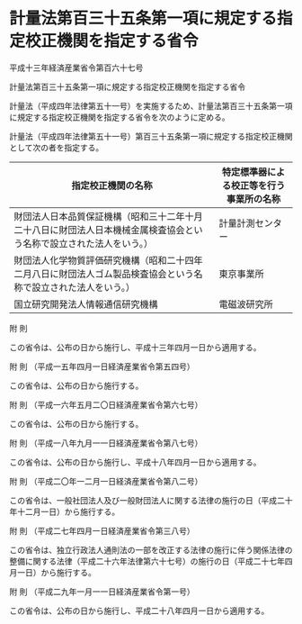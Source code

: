 # 計量法第百三十五条第一項に規定する指定校正機関を指定する省令

平成十三年経済産業省令第百六十七号

計量法第百三十五条第一項に規定する指定校正機関を指定する省令

計量法（平成四年法律第五十一号）を実施するため、計量法第百三十五条第一項に規定する指定校正機関を指定する省令を次のように定める。

計量法（平成四年法律第五十一号）第百三十五条第一項に規定する指定校正機関として次の者を指定する。

指定校正機関の名称 | 特定標準器による校正等を行う事業所の名称  
---|---  
財団法人日本品質保証機構（昭和三十二年十月二十八日に財団法人日本機械金属検査協会という名称で設立された法人をいう。） | 計量計測センター  
財団法人化学物質評価研究機構（昭和二十四年二月八日に財団法人ゴム製品検査協会という名称で設立された法人をいう。） | 東京事業所  
国立研究開発法人情報通信研究機構 | 電磁波研究所  
  
附 則

この省令は、公布の日から施行し、平成十三年四月一日から適用する。

附 則 （平成一五年四月一日経済産業省令第五四号）

この省令は、公布の日から施行する。

附 則 （平成一六年五月二〇日経済産業省令第六七号）

この省令は、公布の日から施行する。

附 則 （平成一八年九月一一日経済産業省令第八七号）

この省令は、公布の日から施行し、平成十八年四月一日から適用する。

附 則 （平成二〇年一二月一日経済産業省令第八二号）

この省令は、一般社団法人及び一般財団法人に関する法律の施行の日（平成二十年十二月一日）から施行する。

附 則 （平成二七年四月一日経済産業省令第三八号）

この省令は、独立行政法人通則法の一部を改正する法律の施行に伴う関係法律の整備に関する法律（平成二十六年法律第六十七号）の施行の日（平成二十七年四月一日）から施行する。

附 則 （平成二九年一月一一日経済産業省令第一号）

この省令は、公布の日から施行し、平成二十八年四月一日から適用する。
